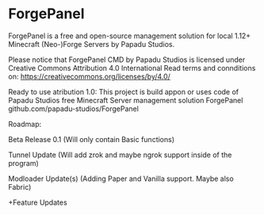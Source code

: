 # ForgePanel
ForgePanel is a free and open-source management solution for local 1.12+ Minecraft (Neo-)Forge Servers by Papadu Studios.

Please notice that ForgePanel CMD by Papadu Studios is licensed under Creative Commons Attribution 4.0 International 
Read terms and connditions on: https://creativecommons.org/licenses/by/4.0/

Ready to use atribution 1.0:
This project is build appon or uses code of Papadu Studios free Minecraft Server management solution ForgePanel
github.com/papadu-studios/ForgePanel


Roadmap:

Beta Release 0.1 (Will only contain Basic functions)

Tunnel Update (Will add zrok and maybe ngrok support inside of the program)

Modloader Update(s) (Adding Paper and Vanilla support. Maybe also Fabric)

+Feature Updates
